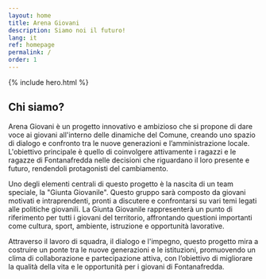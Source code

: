 ```yaml
---
layout: home
title: Arena Giovani
description: Siamo noi il futuro!
lang: it
ref: homepage
permalink: /
order: 1
---
```


{% include hero.html %}

<main class="container my-4" markdown="1">
<h2>Chi siamo?</h2>
  <p>Arena Giovani è un progetto innovativo e ambizioso che si propone di dare voce ai giovani all'interno delle dinamiche del Comune, creando uno spazio di dialogo e confronto tra le nuove generazioni e l’amministrazione locale. L'obiettivo principale è quello di coinvolgere attivamente i ragazzi e le ragazze di Fontanafredda nelle decisioni che riguardano il loro presente e futuro, rendendoli protagonisti del cambiamento.</p>


  <p>Uno degli elementi centrali di questo progetto è la nascita di un team speciale, la "Giunta Giovanile". Questo gruppo sarà composto da giovani motivati e intraprendenti, pronti a discutere e confrontarsi su vari temi legati alle politiche giovanili. La Giunta Giovanile rappresenterà un punto di riferimento per tutti i giovani del territorio, affrontando questioni importanti come cultura, sport, ambiente, istruzione e opportunità lavorative.</p>


  <p>Attraverso il lavoro di squadra, il dialogo e l'impegno, questo progetto mira a costruire un ponte tra le nuove generazioni e le istituzioni, promuovendo un clima di collaborazione e partecipazione attiva, con l’obiettivo di migliorare la qualità della vita e le opportunità per i giovani di Fontanafredda.</p>




    
  <style>
              .container2 {
            display: flex;
            max-width: 1200px;
            margin: 50px auto;
            background: #fff;
            box-shadow: 0 4px 10px rgba(0, 0, 0, 0.1);
            border-radius: 8px;
            overflow: hidden;
            border: 5px solid #a40000;
        }

        .image {
            flex: 1;
            background-image: url('https://avatars.githubusercontent.com/u/184998944?s=200&v=4'); /* Sostituisci con l'URL della tua immagine */
            background-size: cover;
            background-position: center;
            min-height: 400px;
            position: relative;
        }

        .image::after {
            content: "";
            position: absolute;
            bottom: 0;
            left: 0;
            right: 0;
            background: rgba(164, 0, 0, 0.8);
            color: #fff;
            padding: 10px;
            text-align: center;
            font-size: 1.2rem;
            font-weight: bold;
        }

        .content {
            flex: 2;
            padding: 30px;
            display: flex;
            flex-direction: column;
            justify-content: center;
        }

        .content h1 {
            font-size: 2.5rem;
            color: #a40000;
            margin-bottom: 20px;
            text-transform: uppercase;
        }

        .content p {
            font-size: 1.2rem;
            color: #333;
            line-height: 1.8;
        }

        @media (max-width: 768px) {
            .container {
                flex-direction: column;
            }

            .image, .content {
                flex: 1;
            }
        }
      
            table {
            border-collapse: collapse;
            width: 100%;
        }
        td, th {
            width: 25%;
            height: 50px;
            text-align: center;
            background-color: lightgray;
            border: 1px solid white;
        }

  </style>
</main>

